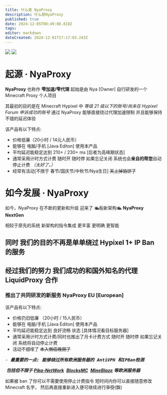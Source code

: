 ```yaml
---
title: 什么是 NyaProxy
description: 什么是NyaProxy
published: true
date: 2024-12-05T00:49:08.818Z
tags: 
editor: markdown
dateCreated: 2024-12-01T17:17:03.243Z
---
```


![](https://img.shields.io/badge/Fisunia_Faint-pink?style=for-the-badge&label=Writer) ![](https://img.shields.io/badge/juice-orange?style=for-the-badge&label=Writer)
# 起源 · NyaProxy

**NyaProxy** 也称作 **雫加速/雫代理** 起始是由 Nya \[Owner\] 自行研发的一个Minecraft Proxy 个人项目

其最初的目的是在 Minecraft Hypixel 中 _等级 21 级以下的账号/尚未在 Hypixel Forum 申诉成功的账号_ 通过 NyaProxy 能够直接绕过代理加速限制 并且能够保持不错的延迟体验

该产品有以下特点:

-   价格低廉（20小时 / 14元人民币）
-   能够在 电脑/手机 \[Java Editon\] 使用本产品
-   平均延迟能稳定达到 210+ / 230+ ms \[后者为高峰期状态\]
-   通常采用计时方式计费 随时开 随时停 如果忘记关闭 系统也会**亲自的帮您**自动停止计费 *（太好了。）*
-   经常有活动\[不限于 春节/国庆节/中秋节/Nya生日\] ~~天上掉馅饼了~~

# 如今发展 · NyaProxy

如今，NyaProxy 在不断的更新和升级 迎来了 🛳船新架构🛳 **NyaProxy NextGen**

相较于原先的系统 新架构的指令集成 更丰富 更明确 更智能 

## 同时 我们的目的不再是单单绕过 Hypixel 1+ IP Ban 的服务

## 经过我们的努力 我们成功的和国外知名的代理 LiquidProxy 合作

### **推出了共同研发的新服务 NyaProxy EU \[European\]**

该产品有以下特点:

-   价格仍旧低廉 （20小时 / 15人民币）
-   能够在 电脑/手机 \[Java Editon\] 使用本产品
-   平均延迟能稳定达到 良好流畅 状态 \[具体情况看目标服务器\]
-   通常采用计时方式计费/同时也推出了月卡计费方式 随时开 随时停 如果忘记关闭 系统将自动停止计费
-   活动不细嗦了 ~~本入懒癌晚期了~~

<kbd>-   **_最重要的一点: 能够绕过所有_****_欧洲_****_服务器的 AntiVPN 和IPBan检测_**</kbd>

 **_包括但不限于_** [**_Pika-NetWork_**](https://pika-network.net/)  [**_BlocksMC_**](https://blocksmc.com/)  [**_MineBlaze_**](https://mineblaze.net/) **_等欧洲服务器_**

如果被 ban 了你可以不需要使用停止计费指令 短时间内你可以直接随意修改 Minecraft 名字， 然后再直接重新进入便可继续进行~~享受~~(飘)
